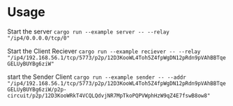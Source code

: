 

# Usage 

Start the server
```cargo run --example server -- --relay "/ip4/0.0.0.0/tcp/0"```

Start the Client Reciever
```cargo run --example reciever -- --relay "/ip4/192.168.56.1/tcp/5773/p2p/12D3KooWL4Toh5Z4fpWgDN12pRdn9pVAhBBTqeGELUyBUYBg6ziW"```


start the Sender Client
```cargo run --example sender -- --addr "/ip4/192.168.56.1/tcp/5773/p2p/12D3KooWL4Toh5Z4fpWgDN12pRdn9pVAhBBTqeGELUyBUYBg6ziW/p2p-circuit/p2p/12D3KooWRkT4VCQLQdvjNR7MpTkoPQPVWphHzW9qZ4E7fswB8ow8"```